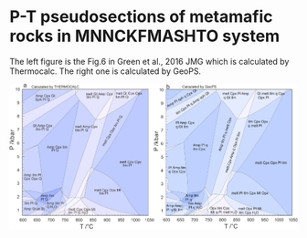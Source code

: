# P-T pseudosections of metamafic rocks in MNNCKFMASHTO system

The left figure is the Fig.6 in Green et al., 2016 JMG which is calculated by Thermocalc. The right one is calculated by GeoPS.

![](../img/Help/BL487.jpg)
